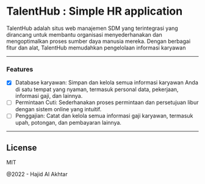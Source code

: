 # TalentHub : Simple HR application

TalentHub adalah situs web manajemen SDM yang terintegrasi yang dirancang untuk membantu organisasi menyederhanakan dan mengoptimalkan proses sumber daya manusia mereka. Dengan berbagai fitur dan alat, TalentHub memudahkan pengelolaan informasi karyawan

___
### Features
- [x] Database karyawan: Simpan dan kelola semua informasi karyawan Anda di satu tempat yang nyaman, termasuk personal data, pekerjaan, informasi gaji, dan lainnya.
- [ ] Permintaan Cuti: Sederhanakan proses permintaan dan persetujuan libur dengan sistem online yang intuitif.
- [ ] Penggajian: Catat dan kelola semua informasi gaji karyawan, termasuk upah, potongan, dan pembayaran lainnya.
----
License
----

MIT


@2022 - Hajid Al Akhtar
